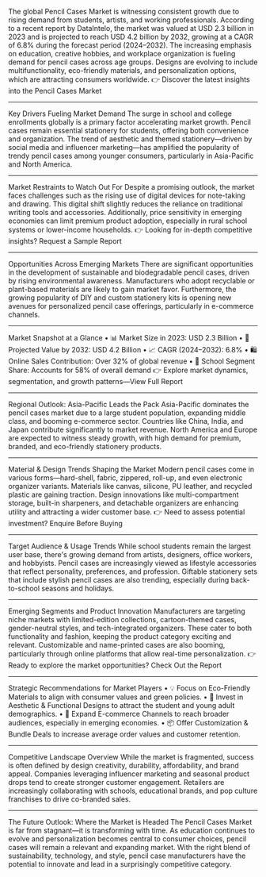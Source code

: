 The global Pencil Cases Market is witnessing consistent growth due to rising demand from students, artists, and working professionals. According to a recent report by DataIntelo, the market was valued at USD 2.3 billion in 2023 and is projected to reach USD 4.2 billion by 2032, growing at a CAGR of 6.8% during the forecast period (2024–2032).
The increasing emphasis on education, creative hobbies, and workplace organization is fueling demand for pencil cases across age groups. Designs are evolving to include multifunctionality, eco-friendly materials, and personalization options, which are attracting consumers worldwide.
👉 Discover the latest insights into the Pencil Cases Market
________________________________________
Key Drivers Fueling Market Demand
The surge in school and college enrollments globally is a primary factor accelerating market growth. Pencil cases remain essential stationery for students, offering both convenience and organization.
The trend of aesthetic and themed stationery—driven by social media and influencer marketing—has amplified the popularity of trendy pencil cases among younger consumers, particularly in Asia-Pacific and North America.
________________________________________
Market Restraints to Watch Out For
Despite a promising outlook, the market faces challenges such as the rising use of digital devices for note-taking and drawing. This digital shift slightly reduces the reliance on traditional writing tools and accessories.
Additionally, price sensitivity in emerging economies can limit premium product adoption, especially in rural school systems or lower-income households.
👉 Looking for in-depth competitive insights? Request a Sample Report
________________________________________
Opportunities Across Emerging Markets
There are significant opportunities in the development of sustainable and biodegradable pencil cases, driven by rising environmental awareness. Manufacturers who adopt recyclable or plant-based materials are likely to gain market favor.
Furthermore, the growing popularity of DIY and custom stationery kits is opening new avenues for personalized pencil case offerings, particularly in e-commerce channels.
________________________________________
Market Snapshot at a Glance
•	📊 Market Size in 2023: USD 2.3 Billion
•	🚀 Projected Value by 2032: USD 4.2 Billion
•	📈 CAGR (2024–2032): 6.8%
•	🛍️ Online Sales Contribution: Over 32% of global revenue
•	🎒 School Segment Share: Accounts for 58% of overall demand
👉 Explore market dynamics, segmentation, and growth patterns—View Full Report
________________________________________
Regional Outlook: Asia-Pacific Leads the Pack
Asia-Pacific dominates the pencil cases market due to a large student population, expanding middle class, and booming e-commerce sector. Countries like China, India, and Japan contribute significantly to market revenue.
North America and Europe are expected to witness steady growth, with high demand for premium, branded, and eco-friendly stationery products.
________________________________________
Material & Design Trends Shaping the Market
Modern pencil cases come in various forms—hard-shell, fabric, zippered, roll-up, and even electronic organizer variants. Materials like canvas, silicone, PU leather, and recycled plastic are gaining traction.
Design innovations like multi-compartment storage, built-in sharpeners, and detachable organizers are enhancing utility and attracting a wider customer base.
👉 Need to assess potential investment? Enquire Before Buying
________________________________________
Target Audience & Usage Trends
While school students remain the largest user base, there's growing demand from artists, designers, office workers, and hobbyists. Pencil cases are increasingly viewed as lifestyle accessories that reflect personality, preferences, and profession.
Giftable stationery sets that include stylish pencil cases are also trending, especially during back-to-school seasons and holidays.
________________________________________
Emerging Segments and Product Innovation
Manufacturers are targeting niche markets with limited-edition collections, cartoon-themed cases, gender-neutral styles, and tech-integrated organizers. These cater to both functionality and fashion, keeping the product category exciting and relevant.
Customizable and name-printed cases are also booming, particularly through online platforms that allow real-time personalization.
👉 Ready to explore the market opportunities? Check Out the Report
________________________________________
Strategic Recommendations for Market Players
•	💡 Focus on Eco-Friendly Materials to align with consumer values and green policies.
•	🎨 Invest in Aesthetic & Functional Designs to attract the student and young adult demographics.
•	🛒 Expand E-commerce Channels to reach broader audiences, especially in emerging economies.
•	📦 Offer Customization & Bundle Deals to increase average order values and customer retention.
________________________________________
Competitive Landscape Overview
While the market is fragmented, success is often defined by design creativity, durability, affordability, and brand appeal. Companies leveraging influencer marketing and seasonal product drops tend to create stronger customer engagement.
Retailers are increasingly collaborating with schools, educational brands, and pop culture franchises to drive co-branded sales.
________________________________________
The Future Outlook: Where the Market is Headed
The Pencil Cases Market is far from stagnant—it is transforming with time. As education continues to evolve and personalization becomes central to consumer choices, pencil cases will remain a relevant and expanding market.
With the right blend of sustainability, technology, and style, pencil case manufacturers have the potential to innovate and lead in a surprisingly competitive category.

